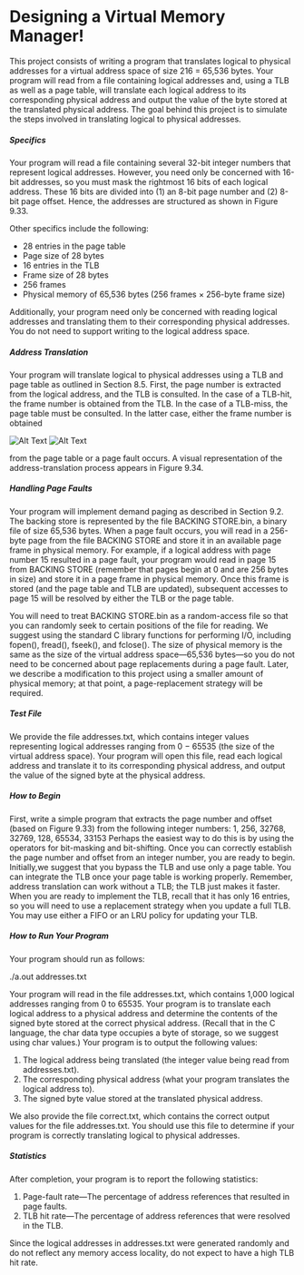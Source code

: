 # Designing a Virtual Memory Manager!

This project consists of writing a program that translates logical to physical addresses for a virtual address space of size 216 = 65,536 bytes. Your program will read from a file containing logical addresses and, using a TLB as well as a page table, will translate each logical address to its corresponding physical address and output the value of the byte stored at the translated physical address. The goal behind this project is to simulate the steps involved in translating logical to physical addresses.


##### Specifics
Your program will read a file containing several 32-bit integer numbers that represent logical addresses. However, you need only be concerned with 16-bit addresses, so you must mask the rightmost 16 bits of each logical address. These 16 bits are divided into (1) an 8-bit page number and (2) 8-bit page offset. Hence, the addresses are structured as shown in Figure 9.33.

Other specifics include the following:
- 28 entries in the page table
- Page size of 28 bytes
- 16 entries in the TLB
- Frame size of 28 bytes
- 256 frames
- Physical memory of 65,536 bytes (256 frames × 256-byte frame size)

Additionally, your program need only be concerned with reading logical addresses and translating them to their corresponding physical addresses. You do not need to support writing to the logical address space.

##### Address Translation
Your program will translate logical to physical addresses using a TLB and page table as outlined in Section 8.5. First, the page number is extracted from the logical address, and the TLB is consulted. In the case of a TLB-hit, the frame number is obtained from the TLB. In the case of a TLB-miss, the page table must be consulted. In the latter case, either the frame number is obtained

![Alt Text](http://i.imgur.com/N979WuP.png)
![Alt Text](http://i.imgur.com/GJsPrfd.png)

from the page table or a page fault occurs. A visual representation of the address-translation process appears in Figure 9.34.

##### Handling Page Faults
Your program will implement demand paging as described in Section 9.2. The backing store is represented by the file BACKING STORE.bin, a binary file of size 65,536 bytes. When a page fault occurs, you will read in a 256-byte page from the file BACKING STORE and store it in an available page frame in physical memory.
For example, if a logical address with page number 15 resulted in a page fault, your program would read in page 15 from BACKING STORE (remember that pages begin at 0 and are 256 bytes in size) and store it in a page frame in physical memory. Once this frame is stored (and the page table and TLB are updated), subsequent accesses to page 15 will be resolved by either the TLB or the page table.

You will need to treat BACKING STORE.bin as a random-access file so that you can randomly seek to certain positions of the file for reading. We suggest using the standard C library functions for performing I/O, including fopen(), fread(), fseek(), and fclose().
The size of physical memory is the same as the size of the virtual address space—65,536 bytes—so you do not need to be concerned about page replacements during a page fault. Later, we describe a modification to this project using a smaller amount of physical memory; at that point, a page-replacement strategy will be required.

##### Test File
We provide the file addresses.txt, which contains integer values representing logical addresses ranging from 0 − 65535 (the size of the virtual address space). Your program will open this file, read each logical address and translate it to its corresponding physical address, and output the value of the signed byte at the physical address.

##### How to Begin
First, write a simple program that extracts the page number and offset (based on Figure 9.33) from the following integer numbers: 1, 256, 32768, 32769, 128, 65534, 33153
Perhaps the easiest way to do this is by using the operators for bit-masking and bit-shifting. Once you can correctly establish the page number and offset from an integer number, you are ready to begin. Initially,we suggest that you bypass the TLB and use only a page table. You can integrate the TLB once your page table is working properly. Remember, address translation can work without a TLB; the TLB just makes it faster. When you are ready to implement the TLB, recall that it has only 16 entries, so you will need to use a replacement strategy when you update a full TLB. You may use either a FIFO or an LRU policy for updating your TLB.

##### How to Run Your Program
Your program should run as follows:

./a.out addresses.txt

Your program will read in the file addresses.txt, which contains 1,000 logical addresses ranging from 0 to 65535. Your program is to translate each logical address to a physical address and determine the contents of the signed byte stored at the correct physical address. (Recall that in the C language, the char data type occupies a byte of storage, so we suggest using char values.)  Your program is to output the following values:

1. The logical address being translated (the integer value being read from addresses.txt).
2. The corresponding physical address (what your program translates the logical address to).
3. The signed byte value stored at the translated physical address.

We also provide the file correct.txt, which contains the correct output values for the file addresses.txt. You should use this file to determine if your program is correctly translating logical to physical addresses.

##### Statistics
After completion, your program is to report the following statistics:

1. Page-fault rate—The percentage of address references that resulted in page faults.
2. TLB hit rate—The percentage of address references that were resolved in the TLB.

Since the logical addresses in addresses.txt were generated randomly and do not reflect any memory access locality, do not expect to have a high TLB hit rate.
